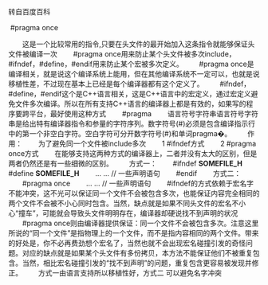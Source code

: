 转自百度百科

​    \#pragma once

　　这是一个比较常用的指令,只要在头文件的最开始加入这条指令就能够保证头文件被编译一次
　　#pragma once用来防止某个头文件被多次include，#ifndef，#define，#endif用来防止某个宏被多次定义。
　　#pragma once是编译相关，就是说这个编译系统上能用，但在其他编译系统不一定可以，也就是说移植性差，不过现在基本上已经是每个编译器都有这个定义了。
　　#ifndef，#define，#endif这个是C++语言相关，这是C++语言中的宏定义，通过宏定义避免文件多次编译。所以在所有支持C++语言的编译器上都是有效的，如果写的程序要跨平台，最好使用这种方式
　　#pragma
　　语言符号字符串语言符号字符串是给出特有编译器指令和参量的字符序列。数字符号(#)必须是包含编译指示行中的第一个非空白字符。空白字符可分开数字符号(#)和单词pragma�。
　　作用：
　　为了避免同一个文件被include多次
　　1 #ifndef方式
　　2 #pragma once方式
　　在能够支持这两种方式的编译器上，二者并没有太大的区别，但是两者仍然还是有一些细微的区别。
　　方式一：
　　#ifndef __SOMEFILE_H__
　　#define __SOMEFILE_H__
　　... ... // 一些声明语句
　　#endif
　　方式二：
　　#pragma once
　　... ... // 一些声明语句
　　#ifndef的方式依赖于宏名字不能冲突，这不光可以保证同一个文件不会被包含多次，也能保证内容完全相同的两个文件不会被不小心同时包含。当然，缺点就是如果不同头文件的宏名不小心“撞车”，可能就会导致头文件明明存在，编译器却硬说找不到声明的状况
　　#pragma once则由编译器提供保证：同一个文件不会被包含多次。注意这里所说的“同一个文件”是指物理上的一个文件，而不是指内容相同的两个文件。带来的好处是，你不必再费劲想个宏名了，当然也就不会出现宏名碰撞引发的奇怪问题。对应的缺点就是如果某个头文件有多份拷贝，本方法不能保证他们不被重复包含。当然，相比宏名碰撞引发的“找不到声明”的问题，重复包含更容易被发现并修正。
　　方式一由语言支持所以移植性好，方式二 可以避免名字冲突





## 